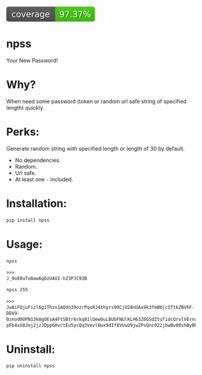 ![coverage](https://raw.githubusercontent.com/almazkun/npss/main/.github/coverage.svg)

# npss
Your New Password!

# Why?
When need some password (token or random url safe string of specified length) quickly.

# Perks:
Generate random string with specified length or length of 30 by default.
* No dependencies.
* Random.
* Url safe.
* At least one `-` included.

# Installation:
```bash
pip install npss
```

# Usage:
```bash 
npss
```
    >>>
    J_9oE0uToBaw6qDzUAUI-hZ3PJC93B

```bash 
npss 255
```
    >>>
    JwAiFQjuFizl6g1Thzx1AQdn39ozrPqsRJ4thyrs9OCjU28nUAx9k3fmB0jcSTtkZBVhF-DDV9-0zeod0OPN13k0gOEsA4FtSBtr6ckq81lQewOuLBUbFNUlKLH63Z6GSdZtuTidcQrvlVErnaY-pFb4xX8Jmj2jzJDpp6HvctEu5ycQq3VevlBwx9dIf8VUuO9jwZPsQnc022jbwBv00shByBOKCoO5I3TLGwnQEWaRHsWfyXeb6fTyzLtGH2-

# Uninstall:
```bash
pip uninstall npss
```
